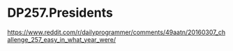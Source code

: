 # DP257.Presidents

https://www.reddit.com/r/dailyprogrammer/comments/49aatn/20160307_challenge_257_easy_in_what_year_were/


